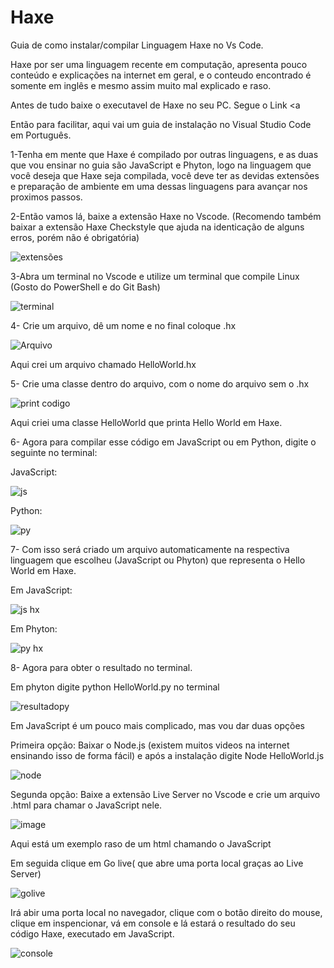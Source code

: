 # Haxe
Guia de como instalar/compilar Linguagem Haxe no Vs Code.

Haxe por ser uma linguagem recente em computação, apresenta pouco conteúdo e explicações na internet em geral, e o conteudo encontrado é somente em inglês e mesmo assim muito mal 
explicado e raso.

Antes de tudo baixe o executavel de Haxe no seu PC. Segue o Link <a

Então para facilitar, aqui vai um guia de instalação no Visual Studio Code em Português.

1-Tenha em mente que Haxe é compilado por outras linguagens, e as duas que vou ensinar no guia são JavaScript e Phyton, logo na linguagem que você deseja que Haxe seja compilada, 
você deve ter as devidas extensões e preparação de ambiente em uma dessas linguagens para avançar nos proximos passos.

2-Então vamos lá, baixe a extensão Haxe no Vscode. (Recomendo também baixar a extensão Haxe Checkstyle que ajuda na identicação de alguns erros, porém não é obrigatória)

![extensões](https://user-images.githubusercontent.com/82849005/162436184-2b99518d-7c25-4c18-9a44-9374c7b03e4f.png)

3-Abra um terminal no Vscode e utilize um terminal que compile Linux (Gosto do PowerShell e do Git Bash)

![terminal](https://user-images.githubusercontent.com/82849005/162436732-a0b3f392-65a1-4035-b2d1-4cc6417a4390.png)


4- Crie um arquivo, dê um nome e no final coloque .hx

![Arquivo](https://user-images.githubusercontent.com/82849005/162437693-ea73551b-3154-433b-a0f9-053317eab9d6.png)

Aqui crei um arquivo chamado HelloWorld.hx

5- Crie uma classe dentro do arquivo, com o nome do arquivo sem o .hx

![print codigo](https://user-images.githubusercontent.com/82849005/162438713-97f519a7-9cba-4738-8c4a-8c3e8420fde5.png)

Aqui criei uma classe HelloWorld que printa Hello World em Haxe.

6- Agora para compilar esse código em JavaScript ou em Python, digite o seguinte no terminal: 

JavaScript: 

![js](https://user-images.githubusercontent.com/82849005/162439417-d07f228f-7390-4ba0-994d-7cae94e31f5c.png)


Python: 

![py](https://user-images.githubusercontent.com/82849005/162439430-9618bf3e-cde9-4d81-ac61-95feec8c362b.png)

7- Com isso será criado um arquivo automaticamente na respectiva linguagem que escolheu (JavaScript ou Phyton) que representa o Hello World em Haxe.

Em JavaScript: 

![js hx](https://user-images.githubusercontent.com/82849005/162440539-9b941499-1549-4199-9130-b9da339e3e4e.png)

Em Phyton:

![py hx](https://user-images.githubusercontent.com/82849005/162440553-de77d5f3-18bd-4c15-9921-3b5a68652061.png)


8- Agora para obter o resultado no terminal.

Em phyton digite python HelloWorld.py no terminal

![resultadopy](https://user-images.githubusercontent.com/82849005/162442025-e8d31a94-ddfa-4712-959c-5962a4a2341b.png)

Em JavaScript é um pouco mais complicado, mas vou dar duas opções

 Primeira opção: Baixar o Node.js (existem muitos videos na internet ensinando isso de forma fácil) e após a instalação digite Node HelloWorld.js
 
 ![node](https://user-images.githubusercontent.com/82849005/162443650-0943d2a3-78aa-49e5-afc6-675ec3eaf183.png)

Segunda opção: Baixe a extensão Live Server no Vscode e crie um arquivo .html para chamar o JavaScript nele.

![image](https://user-images.githubusercontent.com/82849005/162444288-db9c2ba1-d751-48f5-9047-f1f08e756957.png)

Aqui está um exemplo raso de um html chamando o JavaScript

Em seguida clique em Go live( que abre uma porta local graças ao Live Server) 
 
 ![golive](https://user-images.githubusercontent.com/82849005/162445245-c9e550fe-8d76-473c-a47c-451c7836481b.png)

Irá abir uma porta local no navegador, clique com o botão direito do mouse, clique em inspencionar, vá em console e lá estará o resultado do seu código Haxe, executado em JavaScript.

![console](https://user-images.githubusercontent.com/82849005/162445863-e09cf12a-9d9f-4629-b109-cefd2a9bb166.png)




 

